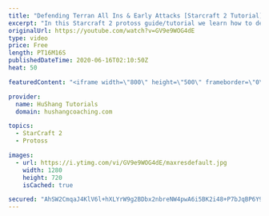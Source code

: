 ```yaml
---
title: "Defending Terran All Ins & Early Attacks [Starcraft 2 Tutorial]"
excerpt: "In this Starcraft 2 protoss guide/tutorial we learn how to defend early Terran attacks. After watching this how-to, you'll feel very confident against aggressive terran players!  Starcraft 2: Protoss vs Terran | Defending Attacks  Coaching --------------------------------------------------------------------------"
originalUrl: https://youtube.com/watch?v=GV9e9WOG4dE
type: video
price: Free
length: PT16M16S
publishedDateTime: 2020-06-16T02:10:50Z
heat: 50

featuredContent: "<iframe width=\"800\" height=\"500\" frameborder=\"0\" src=\"https://www.youtube.com/embed/GV9e9WOG4dE\" allow=\"accelerometer; autoplay; encrypted-media; gyroscope; picture-in-picture\" allowfullscreen></iframe>"

provider:
  name: HuShang Tutorials
  domain: hushangcoaching.com

topics:
  - StarCraft 2
  - Protoss

images:
  - url: https://i.ytimg.com/vi/GV9e9WOG4dE/maxresdefault.jpg
    width: 1280
    height: 720
    isCached: true

secured: "AhSW2CmqaJ4KlV6l+hXLYrW9g2BDbx2nbreNW4pwA6i5BK2i48+P7bJqBP6Y92VHwqXcP8wasB4xXUc4TM5zq8jJWdlr16Llvj+xrh3NCe/PuRyEt3lHZPdpDBRHtu81wJI9KG2lIKBDK8FuXOSR8EUotpds10Js2Fhg05raCwCMw5J0tPzHLd9pWaf8NvQqfGtAHIyDJ5GpYZeSec428bx35+aazkg14Ohg0DWiu07YuaAEd72u7lEMnNGMScfzBJHbjFhfzfB4xZNFjxLrZH7IhEfwVcseEej08CGxVOYCO9FQ7Ch6xf0JogB8lQWd3tPy2azC3F3prdMz486nOYTuCPOHeHcfNfipP07OyTLXRH7gc5safcasKER2SEzxiM5JFyUyWFHYLKf+fyDFaZLK5N895YBbQya+lFMxcu0=;Kzl/0+x3cLtuiJnbzfVVtQ=="
---
```


